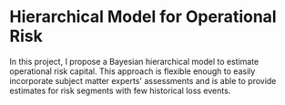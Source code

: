 # Hierarchical Model for Operational Risk

In this project, I propose a Bayesian hierarchical model to estimate operational risk capital.  This approach is flexible enough to easily incorporate subject matter experts' assessments and is able to provide estimates for risk segments with few historical loss events.
